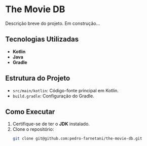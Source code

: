 # The Movie DB

Descrição breve do projeto. Em construção...

## Tecnologias Utilizadas

- **Kotlin**
- **Java**
- **Gradle**

## Estrutura do Projeto

- `src/main/kotlin`: Código-fonte principal em Kotlin.
- `build.gradle`: Configuração do Gradle.

## Como Executar

1. Certifique-se de ter o **JDK** instalado.
2. Clone o repositório:
   ```bash
   git clone git@github.com:pedro-farnetani/the-movie-db.git